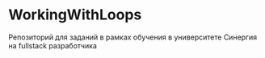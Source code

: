 # WorkingWithLoops
Репозиторий для заданий в рамках обучения в университете Синергия на fullstack разработчика
